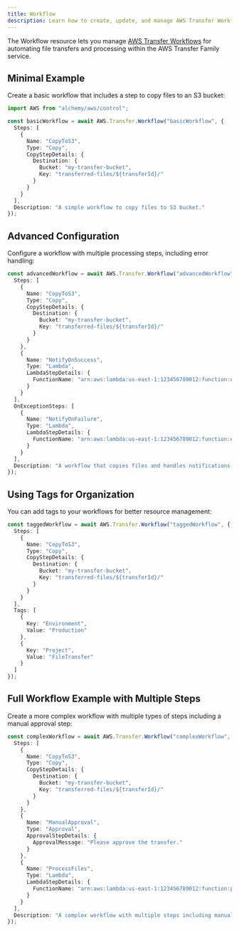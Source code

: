 ```yaml
---
title: Workflow
description: Learn how to create, update, and manage AWS Transfer Workflows using Alchemy Cloud Control.
---
```


The Workflow resource lets you manage [AWS Transfer Workflows](https://docs.aws.amazon.com/transfer/latest/userguide/) for automating file transfers and processing within the AWS Transfer Family service.

## Minimal Example

Create a basic workflow that includes a step to copy files to an S3 bucket:

```ts
import AWS from "alchemy/aws/control";

const basicWorkflow = await AWS.Transfer.Workflow("basicWorkflow", {
  Steps: [
    {
      Name: "CopyToS3",
      Type: "Copy",
      CopyStepDetails: {
        Destination: {
          Bucket: "my-transfer-bucket",
          Key: "transferred-files/${transferId}/"
        }
      }
    }
  ],
  Description: "A simple workflow to copy files to S3 bucket."
});
```

## Advanced Configuration

Configure a workflow with multiple processing steps, including error handling:

```ts
const advancedWorkflow = await AWS.Transfer.Workflow("advancedWorkflow", {
  Steps: [
    {
      Name: "CopyToS3",
      Type: "Copy",
      CopyStepDetails: {
        Destination: {
          Bucket: "my-transfer-bucket",
          Key: "transferred-files/${transferId}/"
        }
      }
    },
    {
      Name: "NotifyOnSuccess",
      Type: "Lambda",
      LambdaStepDetails: {
        FunctionName: "arn:aws:lambda:us-east-1:123456789012:function:notifyFunction"
      }
    }
  ],
  OnExceptionSteps: [
    {
      Name: "NotifyOnFailure",
      Type: "Lambda",
      LambdaStepDetails: {
        FunctionName: "arn:aws:lambda:us-east-1:123456789012:function:errorHandler"
      }
    }
  ],
  Description: "A workflow that copies files and handles notifications."
});
```

## Using Tags for Organization

You can add tags to your workflows for better resource management:

```ts
const taggedWorkflow = await AWS.Transfer.Workflow("taggedWorkflow", {
  Steps: [
    {
      Name: "CopyToS3",
      Type: "Copy",
      CopyStepDetails: {
        Destination: {
          Bucket: "my-transfer-bucket",
          Key: "transferred-files/${transferId}/"
        }
      }
    }
  ],
  Tags: [
    {
      Key: "Environment",
      Value: "Production"
    },
    {
      Key: "Project",
      Value: "FileTransfer"
    }
  ]
});
```

## Full Workflow Example with Multiple Steps

Create a more complex workflow with multiple types of steps including a manual approval step:

```ts
const complexWorkflow = await AWS.Transfer.Workflow("complexWorkflow", {
  Steps: [
    {
      Name: "CopyToS3",
      Type: "Copy",
      CopyStepDetails: {
        Destination: {
          Bucket: "my-transfer-bucket",
          Key: "transferred-files/${transferId}/"
        }
      }
    },
    {
      Name: "ManualApproval",
      Type: "Approval",
      ApprovalStepDetails: {
        ApprovalMessage: "Please approve the transfer."
      }
    },
    {
      Name: "ProcessFiles",
      Type: "Lambda",
      LambdaStepDetails: {
        FunctionName: "arn:aws:lambda:us-east-1:123456789012:function:processFilesFunction"
      }
    }
  ],
  Description: "A complex workflow with multiple steps including manual approval."
});
```